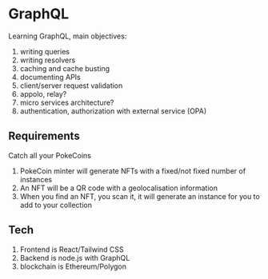 # GraphQL

Learning GraphQL, main objectives:

1. writing queries
2. writing resolvers
3. caching and cache busting
4. documenting APIs
5. client/server request validation
4. appolo, relay?
5. micro services architecture?
6. authentication, authorization with external service (OPA)

## Requirements

Catch all your PokeCoins

1. PokeCoin minter will generate NFTs with a fixed/not fixed number of instances
2. An NFT will be a QR code with a geolocalisation information
3. When you find an NFT, you scan it, it will generate an instance for you to add to your collection

## Tech

1. Frontend is React/Tailwind CSS
2. Backend is node.js with GraphQL
3. blockchain is Ethereum/Polygon
